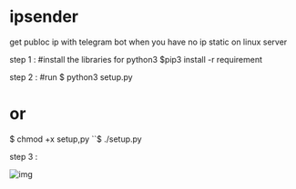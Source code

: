 # ipsender
get publoc ip with telegram bot when you have no ip static on linux server

step 1 : 
  #install the libraries for python3 
  $pip3 install -r requirement


step 2 : 
  #run 
  $ python3 setup.py
  # or 
  $ chmod +x setup,py 
``$ ./setup.py

step 3 :

![img](https://imgurl.ir/uploads/b70072_.jpg)
  
